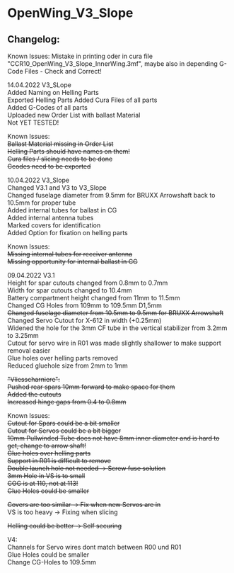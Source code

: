 # OpenWing_V3_Slope

## Changelog:  

Known Issues:
Mistake in printing oder in cura file "CCR10_OpenWing_V3_Slope_InnerWing.3mf", maybe also in depending G-Code Files - Check and Correct!  

14.04.2022 V3_SLope  
Added Naming on Helling Parts  
Exported Helling Parts
Added Cura Files of all parts  
Added G-Codes of all parts  
Uploaded new Order List with ballast Material  
Not YET TESTED!   

Known Issues:  
~~Ballast Material missing in Order List~~    
~~Helling Parts should have names on them!~~    
~~Cura files / slicing needs to be done~~    
~~Gcodes need to be exported~~  

10.04.2022 V3_Slope  
Changed V3.1 and V3 to V3_Slope   
Changed fuselage diameter from 9.5mm for BRUXX Arrowshaft back to 10.5mm for proper tube  
Added internal tubes for ballast in CG  
Added internal antenna tubes  
Marked covers for identification  
Added Option for fixation on helling parts  

Known Issues:  
~~Missing internal tubes for receiver antenna~~  
~~Missing opportunity for internal ballast in CG~~  

09.04.2022 V3.1  
Height for spar cutouts changed from 0.8mm to 0.7mm  
Width for spar cutouts changed to 10.4mm  
Battery compartment height changed from 11mm to 11.5mm  
Changed CG Holes from 109mm to 109.5mm D1,5mm  
~~Changed fuselage diameter from 10.5mm to 9.5mm for BRUXX Arrowshaft~~   
Changed Servo Cutout for X-612 in width (+0.25mm)  
Widened the hole for the 3mm CF tube in the vertical stabilizer from 3.2mm to 3.25mm  
Cutout for servo wire in R01 was made slightly shallower to make support removal easier  
Glue holes over helling parts removed  
Reduced gluehole size from 2mm to 1mm

~~"Vliesscharniere":~~  
~~Pushed rear spars 10mm forward to make space for them~~  
~~Added the cutouts~~  
~~Increased hinge gaps from 0.4 to 0.8mm~~  

Known Issues:  
~~Cutout for Spars could be a bit smaller~~   
~~Cutout for Servos could be a bit bigger~~  
~~10mm Pullwinded Tube does not have 8mm inner diameter and is hard to get, change to arrow shaft!~~  
~~Glue holes over helling parts~~  
~~Support in R01 is difficult to remove~~  
~~Double launch hole not needed -> Screw fuse solution~~  
~~3mm Hole in VS is to small~~  
~~COG is at 110, not at 113!~~  
~~Glue Holes could be smaller~~  
 
~~Covers are too similar  -> Fix when new Servos are in~~  
VS is too heavy -> Fixing when slicing  

~~Helling could be better -> Self securing~~  

V4:  
Channels for Servo wires dont match between R00 und R01  
Glue Holes could be smaller  
Change CG-Holes to 109.5mm
